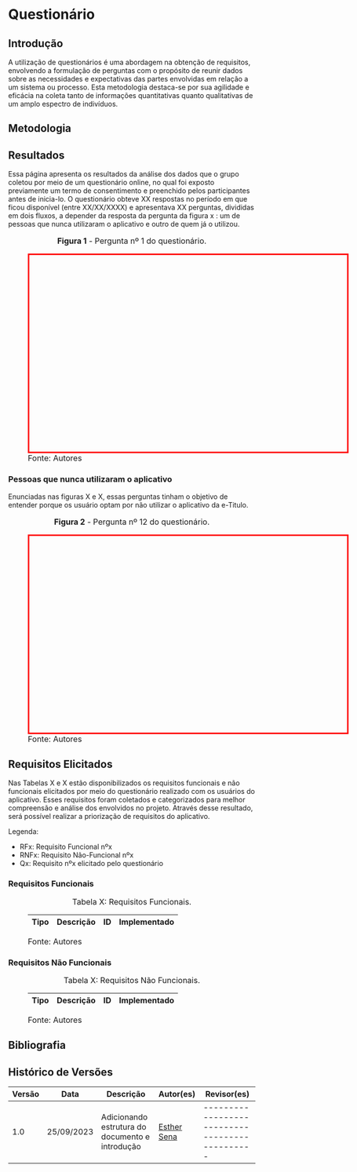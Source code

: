 # Questionário

## Introdução

A utilização de questionários é uma abordagem na obtenção de requisitos, envolvendo a formulação de perguntas com o propósito de reunir dados sobre as necessidades e expectativas das partes envolvidas em relação a um sistema ou processo. Esta metodologia destaca-se por sua agilidade e eficácia na coleta tanto de informações quantitativas quanto qualitativas de um amplo espectro de indivíduos.

## Metodologia


## Resultados

Essa página apresenta os resultados da análise dos dados que o grupo coletou por meio de um questionário online, no qual foi exposto previamente um termo de consentimento e preenchido pelos participantes antes de inicia-lo. O questionário obteve XX respostas no período em que ficou disponível (entre XX/XX/XXXX) e apresentava XX perguntas, divididas em dois fluxos, a depender da resposta da pergunta da figura x : um de pessoas que nunca utilizaram o aplicativo e outro de quem já o utilizou.

<figure markdown>
<font size="3"><p style="text-align: center"><b>Figura 1</b> - Pergunta nº 1 do questionário.</p></font>
<iframe style="border:3px solid red" width="648" height="401" seamless frameborder="0" scrolling="no" src=""></iframe>
<figcaption><font size="3">Fonte: Autores</font></figcaption>
</figure>

### Pessoas que nunca utilizaram o aplicativo

Enunciadas nas figuras X e X, essas perguntas tinham o objetivo de entender porque os usuário optam por não utilizar o aplicativo da e-Titulo.

<figure markdown>
<font size="3"><p style="text-align: center"><b>Figura 2</b> - Pergunta nº 12 do questionário.</p></font>
<iframe style="border:3px solid red" width="648" height="401" seamless frameborder="0" scrolling="no" src=""></iframe>
<figcaption><font size="3">Fonte: Autores</font></figcaption>
</figure>


## Requisitos Elicitados

Nas Tabelas X e X estão disponibilizados os requisitos funcionais e não funcionais elicitados por meio do questionário realizado com os usuários do aplicativo. Esses requisitos foram coletados e categorizados para melhor compreensão e análise dos envolvidos no projeto. Através desse resultado, será possível realizar a priorização de requisitos do aplicativo.

Legenda:

- RFx: Requisito Funcional nºx
- RNFx: Requisito Não-Funcional nºx
- Qx: Requisito nºx elicitado pelo questionário

### Requisitos Funcionais

<figure markdown>
<font size="3"><p style="text-align: center">Tabela X: Requisitos Funcionais.</p></font>

| Tipo | Descrição                                                                            | <a id="anchor_Q" style="visibility: hidden"></a>ID | Implementado |
| ---- | ------------------------------------------------------------------------------------ | -------------------------------------------------- | ------------ |


<figcaption><font size="3">Fonte: Autores</font></figcaption>
</figure>

### Requisitos Não Funcionais

<figure markdown>
<font size="3"><p style="text-align: center">Tabela X: Requisitos Não Funcionais.</p></font>

| Tipo  | Descrição                                                                                      | <a id="anchor_QNF" style="visibility: hidden"></a>ID | Implementado |
| ----- | ---------------------------------------------------------------------------------------------- | ---------------------------------------------------- | ------------ |

<figcaption><font size="3">Fonte: Autores</font></figcaption>
</figure>

## Bibliografia


## Histórico de Versões

| Versão | Data       | Descrição         | Autor(es)                                                                                     | Revisor(es)                                      |
| ------ | ---------- | ----------------- | --------------------------------------------------------------------------------------------- | ------------------------------------------------ |
| 1.0 | 25/09/2023 | Adicionando estrutura do documento e introdução | [Esther Sena](https://github.com/esmsena) | ---------------------------------------------- |
